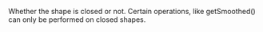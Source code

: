 Whether the shape is closed or not. Certain operations, like getSmoothed() can only be performed on closed shapes.
